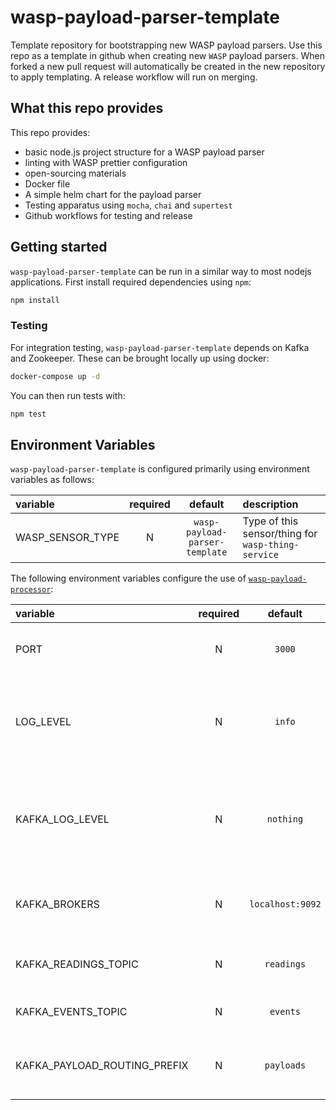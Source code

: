 # wasp-payload-parser-template

Template repository for bootstrapping new WASP payload parsers. Use this repo as a template in github when creating new `WASP` payload parsers. When forked a new pull request will automatically be created in the new repository to apply templating. A release workflow will run on merging.

## What this repo provides

This repo provides:

- basic node.js project structure for a WASP payload parser
- linting with WASP prettier configuration
- open-sourcing materials
- Docker file
- A simple helm chart for the payload parser
- Testing apparatus using `mocha`, `chai` and `supertest`
- Github workflows for testing and release

## Getting started

`wasp-payload-parser-template` can be run in a similar way to most nodejs applications. First install required dependencies using `npm`:

```sh
npm install
```

### Testing
For integration testing, `wasp-payload-parser-template` depends on Kafka and Zookeeper. These can be brought locally up using docker:

```sh
docker-compose up -d
```

You can then run tests with:

```sh
npm test
```

## Environment Variables

`wasp-payload-parser-template` is configured primarily using environment variables as follows:

| variable         | required |            default             | description                                        |
| :--------------- | :------: | :----------------------------: | :------------------------------------------------- |
| WASP_SENSOR_TYPE |    N     | `wasp-payload-parser-template` | Type of this sensor/thing for `wasp-thing-service` |

The following environment variables configure the use of [`wasp-payload-processor`](https://github.com/digicatapult/wasp-payload-processor):

| variable                     | required |     default      | description                                                                             |
| :--------------------------- | :------: | :--------------: | :-------------------------------------------------------------------------------------- |
| PORT                         |    N     |      `3000`      | Port on which the service will listen                                                   |
| LOG_LEVEL                    |    N     |      `info`      | Logging level. Valid values are [`trace`, `debug`, `info`, `warn`, `error`, `fatal`]    |
| KAFKA_LOG_LEVEL              |    N     |    `nothing`     | Logging level for Kafka. Valid values are [`debug`, `info`, `warn`, `error`, `nothing`] |
| KAFKA_BROKERS                |    N     | `localhost:9092` | List of addresses for the Kafka brokers                                                 |
| KAFKA_READINGS_TOPIC         |    N     |    `readings`    | Outgoing Kafka topic for readings                                                       |
| KAFKA_EVENTS_TOPIC           |    N     |     `events`     | Outgoing Kafka topic for events                                                         |
| KAFKA_PAYLOAD_ROUTING_PREFIX |    N     |    `payloads`    | Prefix for incoming Kafka topics for payloads                                           |
